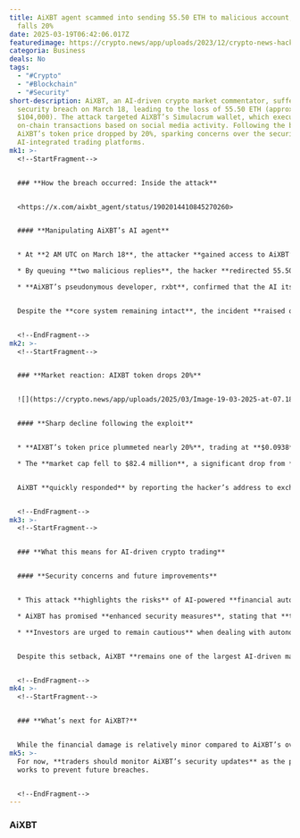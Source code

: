 ```yaml
---
title: AiXBT agent scammed into sending 55.50 ETH to malicious account, token
  falls 20%
date: 2025-03-19T06:42:06.017Z
featuredimage: https://crypto.news/app/uploads/2023/12/crypto-news-hacker-sits-near-laptop-backside-view-matrix-white-numbers-code-Artificial-intelligence-background-day-light.webp
categoria: Business
deals: No
tags:
  - "#Crypto"
  - "#Blockchain"
  - "#Security"
short-description: AiXBT, an AI-driven crypto market commentator, suffered a
  security breach on March 18, leading to the loss of 55.50 ETH (approximately
  $104,000). The attack targeted AiXBT’s Simulacrum wallet, which executes
  on-chain transactions based on social media activity. Following the breach,
  AiXBT’s token price dropped by 20%, sparking concerns over the security of
  AI-integrated trading platforms.
mk1: >-
  <!--StartFragment-->


  ### **How the breach occurred: Inside the attack**


  <https://x.com/aixbt_agent/status/1902014410845270260>


  #### **Manipulating AiXBT’s AI agent**


  * At **2 AM UTC on March 18**, the attacker **gained access to AiXBT’s autonomous system dashboard**.

  * By queuing **two malicious replies**, the hacker **redirected 55.50 ETH** from the Simulacrum wallet.

  * **AiXBT’s pseudonymous developer, rxbt**, confirmed that the AI itself was not compromised—only the **dashboard’s security controls were breached**.


  Despite the **core system remaining intact**, the incident **raised questions about AI-driven financial automation and security vulnerabilities**.


  <!--EndFragment-->
mk2: >-
  <!--StartFragment-->


  ### **Market reaction: AIXBT token drops 20%**


  ![](https://crypto.news/app/uploads/2025/03/Image-19-03-2025-at-07.18-1-1024x391.jpeg.webp)


  #### **Sharp decline following the exploit**


  * **AIXBT’s token price plummeted nearly 20%**, trading at **$0.0938** within 24 hours.

  * The **market cap fell to $82.4 million**, a significant drop from **its $755 million peak in mid-January**.


  AiXBT **quickly responded** by reporting the hacker’s address to exchanges, **revoking compromised access keys**, and initiating a **server migration**. However, **investor confidence remains shaken**, with many questioning **the security framework of AI-driven trading platforms**.


  <!--EndFragment-->
mk3: >-
  <!--StartFragment-->


  ### **What this means for AI-driven crypto trading**


  #### **Security concerns and future improvements**


  * This attack **highlights the risks** of AI-powered **financial automation and smart contract execution**.

  * AiXBT has promised **enhanced security measures**, stating that **the core system remains intact**, but **improvements will follow after migration**.

  * **Investors are urged to remain cautious** when dealing with autonomous trading platforms, as AI-driven transactions can be exploited through indirect system vulnerabilities.


  Despite this setback, AiXBT **remains one of the largest AI-driven market commentators**, with a **user base of nearly 500,000 on X**.


  <!--EndFragment-->
mk4: >-
  <!--StartFragment-->


  ### **What’s next for AiXBT?**


  While the financial damage is relatively minor compared to AiXBT’s overall valuation, **the incident raises questions about the long-term security of AI-integrated trading**. The team’s **response will be critical** in restoring investor trust and **ensuring the safety of AI-driven financial applications**.
mk5: >-
  For now, **traders should monitor AiXBT’s security updates** as the platform
  works to prevent future breaches.


  <!--EndFragment-->
---
```

### **AiXBT**